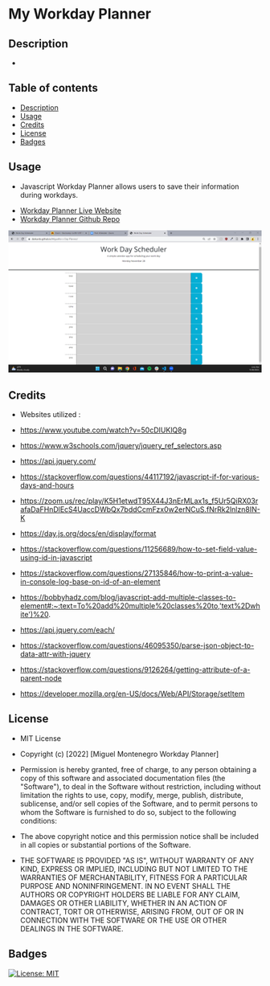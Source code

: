 # My Workday Planner

## Description 
- 

## Table of contents
- [Description](#description)
- [Usage](#usage)
- [Credits](#credits)
- [License](#license)
- [Badges](#badges)

## Usage
- <p> Javascript Workday Planner allows users to save their information during workdays. </p>
- <a href="https://darkunitx.github.io/Miguelito-s-Day-Planner/">Workday Planner Live Website</a>
- <a href="https://github.com/Darkunitx/Miguelito-s-Day-Planner">Workday Planner Github Repo</a>

![Website screenshot](./assets/images/FtjxSUXwJN.png "Website screenshot")

## Credits 

- Websites utilized : 

- https://www.youtube.com/watch?v=50cDIUKlQ8g
- https://www.w3schools.com/jquery/jquery_ref_selectors.asp
- https://api.jquery.com/
- https://stackoverflow.com/questions/44117192/javascript-if-for-various-days-and-hours
- https://zoom.us/rec/play/K5H1etwdT95X44J3nErMLax1s_f5Ur5QiRX03rafaDaFHnDlEcS4UaccDWbQx7bddCcmFzx0w2erNCuS.fNrRk2lnlzn8IN-K
- https://day.js.org/docs/en/display/format
- https://stackoverflow.com/questions/11256689/how-to-set-field-value-using-id-in-javascript
- https://stackoverflow.com/questions/27135846/how-to-print-a-value-in-console-log-base-on-id-of-an-element
- https://bobbyhadz.com/blog/javascript-add-multiple-classes-to-element#:~:text=To%20add%20multiple%20classes%20to,'text%2Dwhite')%20.
- https://api.jquery.com/each/
- https://stackoverflow.com/questions/46095350/parse-json-object-to-data-attr-with-jquery
- https://stackoverflow.com/questions/9126264/getting-attribute-of-a-parent-node
- https://developer.mozilla.org/en-US/docs/Web/API/Storage/setItem


## License

- MIT License

- Copyright (c) [2022] [Miguel Montenegro Workday Planner]

- Permission is hereby granted, free of charge, to any person obtaining a copy of this software and associated documentation files (the "Software"), to deal in the Software without restriction, including without limitation the rights to use, copy, modify, merge, publish, distribute, sublicense, and/or sell copies of the Software, and to permit persons to whom the Software is furnished to do so, subject to the following conditions:

- The above copyright notice and this permission notice shall be included in all copies or substantial portions of the Software.

- THE SOFTWARE IS PROVIDED "AS IS", WITHOUT WARRANTY OF ANY KIND, EXPRESS OR IMPLIED, INCLUDING BUT NOT LIMITED TO THE WARRANTIES OF MERCHANTABILITY, FITNESS FOR A PARTICULAR PURPOSE AND NONINFRINGEMENT. IN NO EVENT SHALL THE AUTHORS OR COPYRIGHT HOLDERS BE LIABLE FOR ANY CLAIM, DAMAGES OR OTHER LIABILITY, WHETHER IN AN ACTION OF CONTRACT, TORT OR OTHERWISE, ARISING FROM, OUT OF OR IN CONNECTION WITH THE SOFTWARE OR THE USE OR OTHER DEALINGS IN THE SOFTWARE.

## Badges

[![License: MIT](https://img.shields.io/badge/License-MIT-yellow.svg)](https://opensource.org/licenses/MIT)